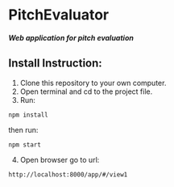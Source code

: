 # PitchEvaluator

##### Web application for pitch evaluation

Install Instruction:
--------------------

1. Clone this repository to your own computer.
2. Open terminal and cd to the project file.
3. Run:
  ```
  npm install
  ```
   then run:
  ```
  npm start
  ```
4. Open browser go to url:
```
http://localhost:8000/app/#/view1
```
